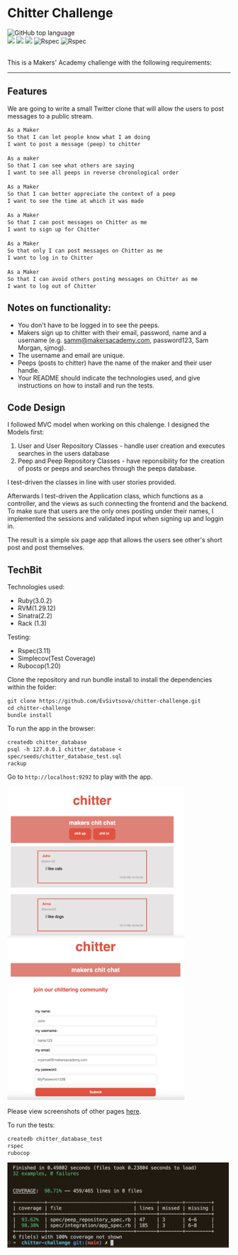 Chitter Challenge
=================

<div align="left">
  <img alt="GitHub top language" src="https://img.shields.io/github/languages/top/EvSivtsova/chitter-challenge">
</div>
<div>
  <img src="https://img.shields.io/badge/postgres-%23316192.svg?style=for-the-badge&logo=postgresql&logoColor=white"/> 
  <img src="https://img.shields.io/badge/html5-%23E34F26.svg?style=for-the-badge&logo=html5&logoColor=white"/>
  <img src="https://img.shields.io/badge/css3-%231572B6.svg?style=for-the-badge&logo=css3&logoColor=white"/>
  <img src="https://img.shields.io/badge/RSpec-blue?style=for-the-badge&logo=Rspec&logoColor=white" alt="Rspec"/>
  <img src="https://img.shields.io/badge/Test_coverage:_99.27-blue?style=for-the-badge&logo=Rspec&logoColor=white" alt="Rspec"/> 
</div><br>

This is a Makers' Academy challenge with the following requirements:

------------

## Features

We are going to write a small Twitter clone that will allow the users to post messages to a public stream.

```
As a Maker
So that I can let people know what I am doing  
I want to post a message (peep) to chitter

As a maker
So that I can see what others are saying  
I want to see all peeps in reverse chronological order

As a Maker
So that I can better appreciate the context of a peep
I want to see the time at which it was made

As a Maker
So that I can post messages on Chitter as me
I want to sign up for Chitter

As a Maker
So that only I can post messages on Chitter as me
I want to log in to Chitter

As a Maker
So that I can avoid others posting messages on Chitter as me
I want to log out of Chitter

```

Notes on functionality:
------

* You don't have to be logged in to see the peeps.
* Makers sign up to chitter with their email, password, name and a username (e.g. samm@makersacademy.com, password123, Sam Morgan, sjmog).
* The username and email are unique.
* Peeps (posts to chitter) have the name of the maker and their user handle.
* Your README should indicate the technologies used, and give instructions on how to install and run the tests.

## Code Design

I followed MVC model when working on this chalenge. I designed the Models first:

1. User and User Repository Classes - handle user creation and executes searches in the users database
2. Peep and Peep Repository Classes - have reponsibility for the creation of posts or peeps and searches through the peeps database. 

I test-driven the classes in line with user stories provided. 

Afterwards I test-driven the Application class, which functions as a controller, and the views as such connecting the frontend and the backend. To make sure that users are the only ones posting under their names, I implemented the sessions and validated input when signing up and loggin in.

The result is a simple six page app that allows the users see other's short post and post themselves.

## TechBit

Technologies used:

* Ruby(3.0.2)
* RVM(1.29.12)
* Sinatra(2.2)
* Rack (1.3)

Testing:
* Rspec(3.11)
* Simplecov(Test Coverage)
* Rubocop(1.20)

Clone the repository and run bundle install to install the dependencies within the folder:

```
git clone https://github.com/EvSivtsova/chitter-challenge.git
cd chitter-challenge
bundle install
```

To run the app in the browser:

```
createdb chitter_database
psql -h 127.0.0.1 chitter_database < spec/seeds/chitter_database_test.sql
rackup
```

Go to `http://localhost:9292` to play with the app.

<div>
  <img src="https://github.com/EvSivtsova/chitter-challenge/blob/main/screenshots/index-page.png" width=400px/>
  <img src="https://github.com/EvSivtsova/chitter-challenge/blob/main/screenshots/signup-page.png" width=400px/>
</div>

Please view screenshots of other pages [here](https://github.com/EvSivtsova/chitter-challenge/tree/main/screenshots).

To run the tests:

```
createdb chitter_database_test
rspec
rubocop
```
<img src="https://github.com/EvSivtsova/chitter-challenge/blob/main/screenshots/chitter-challenge-test-coverage.png" width=500px/>





